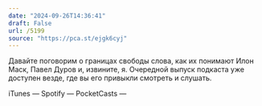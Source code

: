 ```yaml
---
date: "2024-09-26T14:36:41"
draft: False
url: /5199
source: "https://pca.st/ejgk6cyj"
---
```


Давайте поговорим о границах свободы слова, как их понимают Илон Маск, Павел Дуров и, извините, я. Очередной выпуск подкаста уже доступен везде, где вы его привыкли смотреть и слушать.



iTunes — 
Spotify — 
PocketCasts —
